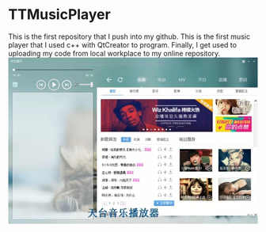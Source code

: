 # TTMusicPlayer
This is the first repository that I push into my github.
This is the first music player that I used c++ with QtCreator to program.
Finally, I get used to uploading my code from local workplace to my online repository.
![image](https://github.com/SilverMaple/TTMusicPlayer/blob/master/scene.jpg)
